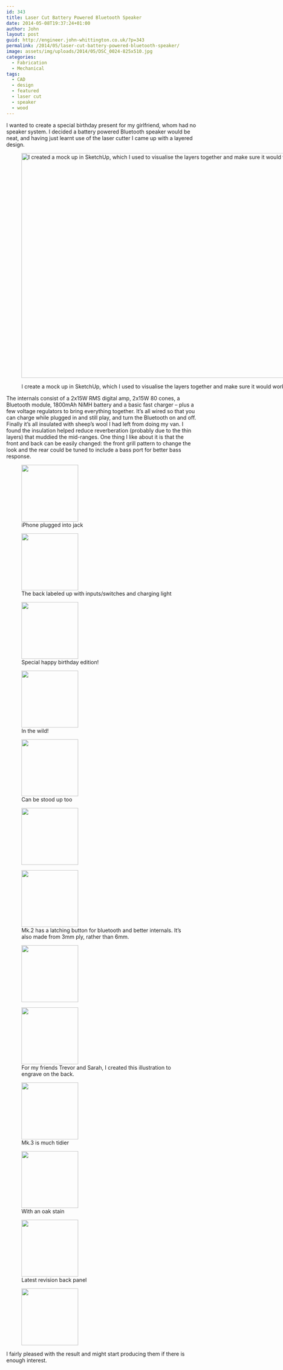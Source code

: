 ```yaml
---
id: 343
title: Laser Cut Battery Powered Bluetooth Speaker
date: 2014-05-08T19:37:24+01:00
author: John
layout: post
guid: http://engineer.john-whittington.co.uk/?p=343
permalink: /2014/05/laser-cut-battery-powered-bluetooth-speaker/
image: assets/img/uploads/2014/05/DSC_0024-825x510.jpg
categories:
  - Fabrication
  - Mechanical
tags:
  - CAD
  - design
  - featured
  - laser cut
  - speaker
  - wood
---
```

I wanted to create a special birthday present for my girlfriend, whom had no speaker system. I decided a battery powered Bluetooth speaker would be neat, and having just learnt use of the laser cutter I came up with a layered design.<figure id="attachment_349" aria-describedby="caption-attachment-349" style="width: 922px" class="wp-caption aligncenter">

[<img loading="lazy" class="size-full wp-image-349" src="http://engineer.john-whittington.co.ukassets/img/uploads/2014/05/Screen-Shot-2014-05-08-at-20.36.09.png" alt="I created a mock up in SketchUp, which I used to visualise the layers together and make sure it would work." width="922" height="593" srcset="/assets/img/uploads/2014/05/Screen-Shot-2014-05-08-at-20.36.09.png 922w, /assets/img/uploads/2014/05/Screen-Shot-2014-05-08-at-20.36.09-300x192.png 300w, /assets/img/uploads/2014/05/Screen-Shot-2014-05-08-at-20.36.09-466x300.png 466w" sizes="(max-width: 922px) 100vw, 922px" />](http://engineer.john-whittington.co.ukassets/img/uploads/2014/05/Screen-Shot-2014-05-08-at-20.36.09.png)<figcaption id="caption-attachment-349" class="wp-caption-text">I create a mock up in SketchUp, which I used to visualise the layers together and make sure it would work.</figcaption></figure> 

The internals consist of a 2x15W RMS digital amp, 2x15W 80 cones, a Bluetooth module, 1800mAh NiMH battery and a basic fast charger &#8211; plus a few voltage regulators to bring everything together. It&#8217;s all wired so that you can charge while plugged in and still play, and turn the Bluetooth on and off. Finally it&#8217;s all insulated with sheep&#8217;s wool I had left from doing my van. I found the insulation helped reduce reverberation (probably due to the thin layers) that muddied the mid-ranges. One thing I like about it is that the front and back can be easily changed: the front grill pattern to change the look and the rear could be tuned to include a bass port for better bass response.

<div id='gallery-5' class='gallery galleryid-343 gallery-columns-3 gallery-size-thumbnail'>
  <figure class='gallery-item'> 
  
  <div class='gallery-icon landscape'>
    <a href='http://localhost/2014/05/laser-cut-battery-powered-bluetooth-speaker/dsc_0406/'><img width="150" height="150" src="/assets/img/uploads/2014/05/DSC_0406-150x150.jpg" class="attachment-thumbnail size-thumbnail" alt="" loading="lazy" aria-describedby="gallery-5-344" /></a>
  </div><figcaption class='wp-caption-text gallery-caption' id='gallery-5-344'> iPhone plugged into jack </figcaption></figure><figure class='gallery-item'> 
  
  <div class='gallery-icon landscape'>
    <a href='http://localhost/2014/05/laser-cut-battery-powered-bluetooth-speaker/dsc_0408/'><img width="150" height="150" src="/assets/img/uploads/2014/05/DSC_0408-150x150.jpg" class="attachment-thumbnail size-thumbnail" alt="" loading="lazy" aria-describedby="gallery-5-345" /></a>
  </div><figcaption class='wp-caption-text gallery-caption' id='gallery-5-345'> The back labeled up with inputs/switches and charging light </figcaption></figure><figure class='gallery-item'> 
  
  <div class='gallery-icon landscape'>
    <a href='http://localhost/2014/05/laser-cut-battery-powered-bluetooth-speaker/dsc_0410/'><img width="150" height="150" src="/assets/img/uploads/2014/05/DSC_0410-150x150.jpg" class="attachment-thumbnail size-thumbnail" alt="" loading="lazy" aria-describedby="gallery-5-346" /></a>
  </div><figcaption class='wp-caption-text gallery-caption' id='gallery-5-346'> Special happy birthday edition! </figcaption></figure><figure class='gallery-item'> 
  
  <div class='gallery-icon landscape'>
    <a href='http://localhost/2014/05/laser-cut-battery-powered-bluetooth-speaker/dsc_0411/'><img width="150" height="150" src="/assets/img/uploads/2014/05/DSC_0411-150x150.jpg" class="attachment-thumbnail size-thumbnail" alt="" loading="lazy" aria-describedby="gallery-5-347" /></a>
  </div><figcaption class='wp-caption-text gallery-caption' id='gallery-5-347'> In the wild! </figcaption></figure><figure class='gallery-item'> 
  
  <div class='gallery-icon landscape'>
    <a href='http://localhost/2014/05/laser-cut-battery-powered-bluetooth-speaker/dsc_0413/'><img width="150" height="150" src="/assets/img/uploads/2014/05/DSC_0413-150x150.jpg" class="attachment-thumbnail size-thumbnail" alt="" loading="lazy" aria-describedby="gallery-5-348" /></a>
  </div><figcaption class='wp-caption-text gallery-caption' id='gallery-5-348'> Can be stood up too </figcaption></figure><figure class='gallery-item'> 
  
  <div class='gallery-icon landscape'>
    <a href='http://localhost/2014/05/laser-cut-battery-powered-bluetooth-speaker/dsc_0027/'><img width="150" height="150" src="/assets/img/uploads/2014/05/DSC_0027-150x150.jpg" class="attachment-thumbnail size-thumbnail" alt="" loading="lazy" /></a>
  </div></figure><figure class='gallery-item'> 
  
  <div class='gallery-icon landscape'>
    <a href='http://localhost/2014/05/laser-cut-battery-powered-bluetooth-speaker/dsc_0018/'><img width="150" height="150" src="/assets/img/uploads/2014/05/DSC_0018-150x150.jpg" class="attachment-thumbnail size-thumbnail" alt="" loading="lazy" aria-describedby="gallery-5-462" /></a>
  </div><figcaption class='wp-caption-text gallery-caption' id='gallery-5-462'> Mk.2 has a latching button for bluetooth and better internals. It&#8217;s also made from 3mm ply, rather than 6mm. </figcaption></figure><figure class='gallery-item'> 
  
  <div class='gallery-icon portrait'>
    <a href='http://localhost/2014/05/laser-cut-battery-powered-bluetooth-speaker/dsc_0020/'><img width="150" height="150" src="/assets/img/uploads/2014/05/DSC_0020-150x150.jpg" class="attachment-thumbnail size-thumbnail" alt="" loading="lazy" /></a>
  </div></figure><figure class='gallery-item'> 
  
  <div class='gallery-icon landscape'>
    <a href='http://localhost/2014/05/laser-cut-battery-powered-bluetooth-speaker/dsc_0021/'><img width="150" height="150" src="/assets/img/uploads/2014/05/DSC_0021-150x150.jpg" class="attachment-thumbnail size-thumbnail" alt="" loading="lazy" aria-describedby="gallery-5-464" /></a>
  </div><figcaption class='wp-caption-text gallery-caption' id='gallery-5-464'> For my friends Trevor and Sarah, I created this illustration to engrave on the back. </figcaption></figure><figure class='gallery-item'> 
  
  <div class='gallery-icon landscape'>
    <a href='http://localhost/2014/05/laser-cut-battery-powered-bluetooth-speaker/dsc_0025/'><img width="150" height="150" src="/assets/img/uploads/2014/05/DSC_0025-150x150.jpg" class="attachment-thumbnail size-thumbnail" alt="" loading="lazy" aria-describedby="gallery-5-696" /></a>
  </div><figcaption class='wp-caption-text gallery-caption' id='gallery-5-696'> Mk.3 is much tidier </figcaption></figure><figure class='gallery-item'> 
  
  <div class='gallery-icon landscape'>
    <a href='http://localhost/2014/05/laser-cut-battery-powered-bluetooth-speaker/dsc_0008/'><img width="150" height="150" src="/assets/img/uploads/2014/05/DSC_0008-150x150.jpg" class="attachment-thumbnail size-thumbnail" alt="" loading="lazy" aria-describedby="gallery-5-699" /></a>
  </div><figcaption class='wp-caption-text gallery-caption' id='gallery-5-699'> With an oak stain </figcaption></figure><figure class='gallery-item'> 
  
  <div class='gallery-icon landscape'>
    <a href='http://localhost/2014/05/laser-cut-battery-powered-bluetooth-speaker/dsc_0030-2/'><img width="150" height="150" src="/assets/img/uploads/2014/05/DSC_0030-150x150.jpg" class="attachment-thumbnail size-thumbnail" alt="" loading="lazy" aria-describedby="gallery-5-697" /></a>
  </div><figcaption class='wp-caption-text gallery-caption' id='gallery-5-697'> Latest revision back panel </figcaption></figure><figure class='gallery-item'> 
  
  <div class='gallery-icon landscape'>
    <a href='http://localhost/2014/05/laser-cut-battery-powered-bluetooth-speaker/dsc_0031/'><img width="150" height="150" src="/assets/img/uploads/2014/05/DSC_0031-150x150.jpg" class="attachment-thumbnail size-thumbnail" alt="" loading="lazy" /></a>
  </div></figure>
</div>

I fairly pleased with the result and might start producing them if there is enough interest.